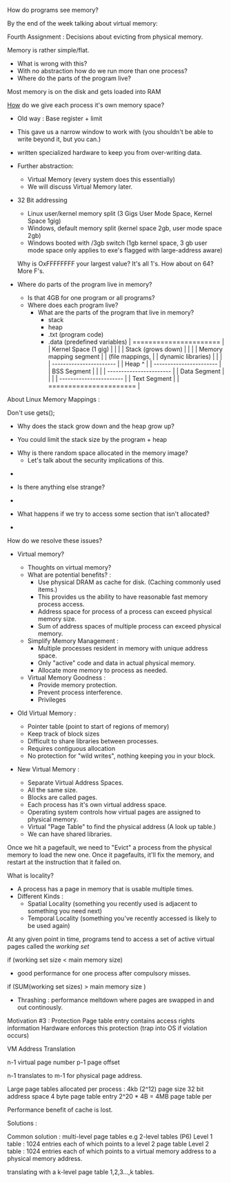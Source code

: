 How do programs see memory?

By the end of the week talking about virtual memory:

Fourth Assignment : Decisions about evicting from physical memory.

Memory is rather simple/flat.
  * What is wrong with this?
  * With no abstraction how do we run more than one process?
  * Where do the parts of the program live?

Most memory is on the disk and gets loaded into RAM

[How](How) do we give each process it's own memory space?
  * Old way : Base register + limit
  * This gave us a narrow window to work with (you shouldn't
    be able to write beyond it, but you can.)
  * written specialized hardware to keep you from over-writing data.

  * Further abstraction:
    * Virtual Memory (every system does this essentially)
    * We will discuss Virtual Memory later.

  * 32 Bit addressing

    * Linux user/kernel memory split (3 Gigs User Mode Space, Kernel Space 1gig)
    * Windows, default memory split (kernel space 2gb, user mode space 2gb)
    * Windows booted with /3gb switch (1gb kernel space, 3 gb user mode space only
      applies to exe's flagged with large-address aware)

    Why is OxFFFFFFFF your largest value? It's all 1's.
    How about on 64? More F's.

  * Where do parts of the program live in memory?
    * Is that 4GB for one program or all programs?
    * Where does each program live?
      * What are the parts of the program that live in memory?
        * stack
        * heap
        * .txt (program code)
        * .data (predefined variables)
 | ======================  |
 | Kernel Space (1 gig)    |
 |                         |
 | Stack (grows down)      |
 |                         |
 | Memory mapping segment  |
 | (file mappings,         |
 | dynamic libraries)      |
 |                         |
 | ----------------------- |
 | Heap ^                  |
 | ----------------------- |
 | BSS Segment             |
 |                         |
 | ----------------------- |
 | Data Segment            |
 |                         |
 | ----------------------- |
 | Text Segment            |
 | ======================  |


About Linux Memory Mappings :

  Don't use gets();

  * Why does the stack grow down and the heap grow up?
  - You could limit the stack size by the program + heap
  * Why is there random space allocated in the memory image?
    * Let's talk about the security implications of this.
  -
  * Is there anything else strange?
  -
  * What happens if we try to access some section that isn't allocated?
  -


How do we resolve these issues?

* Virtual memory?
  * Thoughts on virtual memory?
  * What are potential benefits? :
    * Use physical DRAM as cache for disk. (Caching commonly used items.)
    * This provides us the ability to have reasonable fast memory process access.
    * Address space for process of a process can exceed physical memory size.
    * Sum of address spaces of multiple process can exceed physical memory.
  * Simplify Memory Management :
    * Multiple processes resident in memory with unique address space.
    * Only "active" code and data in actual physical memory.
    * Allocate more memory to process as needed.
  * Virtual Memory Goodness :
    * Provide memory protection.
    * Prevent process interference.
    * Privileges

* Old Virtual Memory :
  * Pointer table (point to start of regions of memory)
  * Keep track of block sizes
  * Difficult to share libraries between processes.
  * Requires contiguous allocation
  * No protection for "wild writes", nothing keeping you in your block.
* New Virtual Memory :
  * Separate Virtual Address Spaces.
  * All the same size.
  * Blocks are called pages.
  * Each process has it's own virtual address space.
  * Operating system controls how virtual pages are assigned to physical memory.
  * Virtual "Page Table" to find the physical address (A look up table.)
  * We can have shared libraries.


Once we hit a pagefault, we need to "Evict" a process from the physical memory to
load the new one. Once it pagefaults, it'll fix the memory, and restart at the instruction
that it failed on.

What is locality?
  * A process has a page in memory that is usable multiple times.
  * Different Kinds :
    * Spatial Locality (something you recently used is adjacent to something you need next)
    * Temporal Locality (something you've recently accessed is likely to be used again)

At any given point in time, programs tend to access a set of active virtual pages called the _working set_

if (working set size < main memory size)
  * good performance for one process after compulsory misses.

if (SUM(working set sizes) > main memory size )
  * Thrashing : performance meltdown where pages are swapped in and out continously.

Motivation #3 : Protection
Page table entry contains access rights information
Hardware enforces this protection (trap into OS if violation occurs)

VM Address Translation

n-1 virtual page number
p-1 page offset

n-1 translates to m-1 for physical page address.

Large page tables allocated per process :
  4kb (2^12) page size
  32 bit address space
  4 byte page table entry
  2^20 * 4B = 4MB page table per

Performance benefit of cache is lost.

Solutions :

  Common solution :
    multi-level page tables
    e.g 2-level tables (P6)
      Level 1 table : 1024 entries
      each of which points to a level 2 page table
      Level 2 table : 1024 entries
      each of which points to a virtual memory address to a physical memory address.


  translating with a k-level page table
  1,2,3...,k tables.

  

